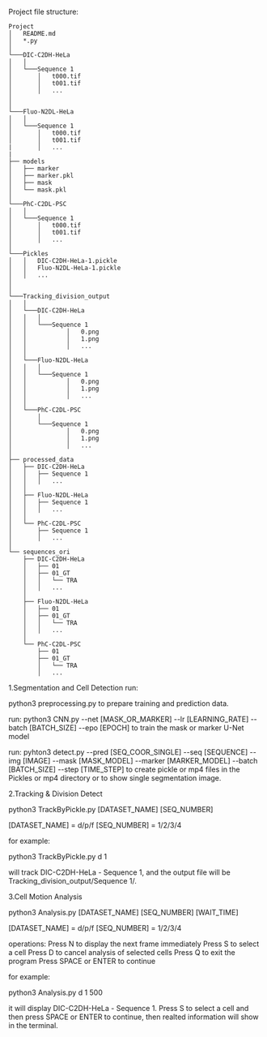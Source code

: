 
Project file structure:

```
Project
│   README.md
│   *.py    
│
└───DIC-C2DH-HeLa
│   │
│   └───Sequence 1
│       │   t000.tif
│       │   t001.tif
│       │   ...
│  
│ 
└───Fluo-N2DL-HeLa
│   │
│   └───Sequence 1
│       │   t000.tif
│       │   t001.tif
|       │   ...
|
├── models
│   ├── marker
│   ├── marker.pkl
│   ├── mask
│   └── mask.pkl
│  
└───PhC-C2DL-PSC
│   │
│   └───Sequence 1
│       │   t000.tif
│       │   t001.tif
│       │   ...
│ 
└───Pickles
│   │   DIC-C2DH-HeLa-1.pickle
│   │   Fluo-N2DL-HeLa-1.pickle
│   │   ...
│
│
└───Tracking_division_output
│   │
│   └───DIC-C2DH-HeLa
│   │	│
│   │	└───Sequence 1
│	│			│	0.png
│	│			│	1.png
│	│			│	...
│	│
│   └───Fluo-N2DL-HeLa
│   │	│
│   │	└───Sequence 1
│	│			│	0.png
│	│			│	1.png
│	│			│	...
│	│
│   └───PhC-C2DL-PSC
│   	│
│   	└───Sequence 1
│				│	0.png
│				│	1.png
│				│	...
│
├── processed_data
│   ├── DIC-C2DH-HeLa
│   │   ├── Sequence 1
│   │   │   ...
│   │
│   ├── Fluo-N2DL-HeLa
│   │   ├── Sequence 1
│   │   │   ...
│   │
│   └── PhC-C2DL-PSC
│       ├── Sequence 1
│       │   ...
│   
└── sequences_ori
    ├── DIC-C2DH-HeLa
    │   ├── 01
    │   ├── 01_GT
    │   │   └── TRA
    │   │   ...
    │
    ├── Fluo-N2DL-HeLa
    │   ├── 01
    │   ├── 01_GT
    │   │   └── TRA
    │   │   ...
    │
    └── PhC-C2DL-PSC
        ├── 01
        ├── 01_GT
        │   └── TRA
        │   ...
```

1.Segmentation and Cell Detection
run:

python3 preprocessing.py
to prepare training and prediction data.

run:
python3 CNN.py --net [MASK_OR_MARKER] --lr [LEARNING_RATE] --batch [BATCH_SIZE] --epo [EPOCH]
to train the mask or marker U-Net model

run:
pyhton3 detect.py --pred [SEQ_COOR_SINGLE] --seq [SEQUENCE] --img [IMAGE] --mask [MASK_MODEL] --marker [MARKER_MODEL] --batch [BATCH_SIZE] --step [TIME_STEP]
to create pickle or mp4 files in the Pickles or mp4 directory or to show single segmentation image.


2.Tracking & Division Detect

python3 TrackByPickle.py [DATASET_NAME] [SEQ_NUMBER]

[DATASET_NAME] = d/p/f
[SEQ_NUMBER] = 1/2/3/4

for example:

python3 TrackByPickle.py d 1

will track DIC-C2DH-HeLa - Sequence 1, and the output file will be Tracking_division_output/Sequence 1/*.*

3.Cell Motion Analysis 

python3 Analysis.py [DATASET_NAME] [SEQ_NUMBER] [WAIT_TIME]

[DATASET_NAME] = d/p/f
[SEQ_NUMBER] = 1/2/3/4

operations:
Press N to display the next frame immediately
Press S to select a cell
Press D to cancel analysis of selected cells
Press Q to exit the program
Press SPACE or ENTER to continue

for example:

python3 Analysis.py d 1 500

it will display DIC-C2DH-HeLa - Sequence 1. Press S to select a cell and then press SPACE or ENTER to continue, 
then realted information will show in the terminal.